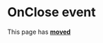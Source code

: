 # OnClose event #

This page has [**moved**](https://lib-docs.delphidabbler.com/ShellFolders/2/API/TPJBrowseDialog-OnClose)